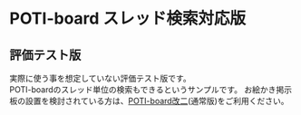 # POTI-board スレッド検索対応版
## 評価テスト版
実際に使う事を想定していない評価テスト版です。  
POTI-boardのスレッド単位の検索もできるというサンプルです。 
お絵かき掲示板の設置を検討されている方は、[POTI-board改二](https://github.com/satopian/poti-kaini)(通常版)をご利用ください。  
